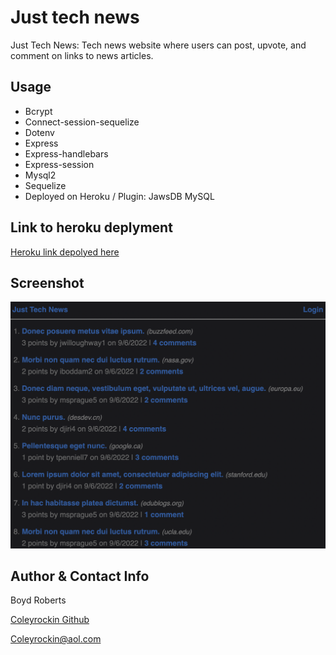 # Just tech news

Just Tech News: Tech news website where users can post, upvote, and comment on links to news articles.

## Usage

- Bcrypt
- Connect-session-sequelize
- Dotenv
- Express
- Express-handlebars
- Express-session
- Mysql2
- Sequelize
- Deployed on Heroku / Plugin: JawsDB MySQL

## Link to heroku deplyment
[Heroku link depolyed here](https://just-tech-newbie.herokuapp.com/)

## Screenshot

![img](./public/assets/justtechnews.png)

## Author & Contact Info
Boyd Roberts

[Coleyrockin Github](https://github.com/coleyrockin)

[Coleyrockin@aol.com](mailto:coleyrockin@aol.com)
